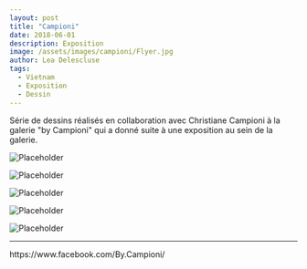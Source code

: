 ```yaml
---
layout: post
title: "Campioni"
date: 2018-06-01
description: Exposition
image: /assets/images/campioni/Flyer.jpg
author: Lea Delescluse
tags:
  - Vietnam
  - Exposition
  - Dessin
---
```

Série de dessins réalisés en collaboration avec Christiane Campioni à la galerie "by Campioni" qui a donné suite à une exposition au sein de la galerie.

![Placeholder](/assets/images/campioni/campioni1.jpg)

![Placeholder](/assets/images/campioni/campioni2.jpg)

![Placeholder](/assets/images/campioni/campioni3.jpg)

![Placeholder](/assets/images/campioni/campioni4.jpg)

![Placeholder](/assets/images/campioni/campioni5.jpg)

<hr/>
https://www.facebook.com/By.Campioni/
